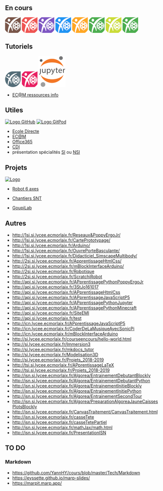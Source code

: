 ## En cours

[![Logo](./img/LogoIO-small_brown.png "TSI-NSI_2022-2023")](https://ericecmorlaix.github.io/TSI-NSI_2022-2023) 
[![Logo](./img/LogoIO-small_red.png "TSI_2022-2023")](https://ericecmorlaix.github.io/TSI_2022-2023)
[![Logo](./img/LogoIO-small_deep_purple.png "TNSI_2022-2023")](https://ericecmorlaix.github.io/TNSI_2022-2023)
[![Logo](./img/LogoIO-small_blue.png "1SI_2022-2023")](https://ericecmorlaix.github.io/1SI_2022-2023)
[![Logo](./img/LogoIO-small_orange.png "1NSI_2022-2023")](https://ericecmorlaix.github.io/1NSI_2022-2023)
[![Logo](./img/LogoIO-small_green.png "2CIT_2022-2023")](https://ericecmorlaix.github.io/2CIT_2022-2023)
[![Logo](./img/LogoIO-small_lime.png "SNT-2GT4_2022-2023")](https://ericecmorlaix.github.io/SNT-2GT4_2022-2023)
[![Logo](./img/LogoIO-small_green.png "2SI_2022-2023")](https://ericecmorlaix.github.io/2SI_2022-2023)

## Tutoriels

[![Logo](./img/LogoIO-small-blue_grey.png "AdN : Lab SI")](https://ericecmorlaix.github.io/adn-Tutoriel_lab_si/)
[![Logo](./img/LogoIO-small_pink.png "AdN : Site Web")](https://ericecmorlaix.github.io/adn-Tutoriel_site_web/) 
[![Logo Jupyter](./img/Jupyter_logo.svg "Mes Blocs Notes")](https://ericecmorlaix.github.io/bn/)
- [EC@M ressources info](https://ec-morlaix.github.io/info/)


## Utiles

[![Logo GitHub](https://avatars.githubusercontent.com/in/15368?s=64&v=4 "GitHub")](https://github.com/)
[![Logo GitPod](https://gitpod.io/static/media/gitpod.a7ab6752.svg "GitPod")](https://gitpod.io/)

- [Ecole Directe](https://www.ecoledirecte.com)
- [EC@M](https://www.ecmorlaix.fr/)
- [Office365](https://login.microsoftonline.com/)
- [CDI](https://cdi-lycee.ecmorlaix.fr)
- présentation spécialités [SI](http://si.lycee.ecmorlaix.fr/) ou [NSI](http://si.lycee.ecmorlaix.fr/nsi)

## Projets

[![Logo](https://avatars.githubusercontent.com/in/15368?s=64&v=4 "Ce dépôt GitHub")](https://github.com/ericECmorlaix/ericECmorlaix.github.io) 

- [Robot 6 axes](https://mkx-3d.github.io/bras-6-axes/)

- [Chantiers SNT](https://ec-morlaix.github.io/chantiers_SNT/)

- [GoupiLab]()


## Autres

- http://1si.si.lycee.ecmorlaix.fr/Reseaux&PoppyErgoJr/
- http://1si.si.lycee.ecmorlaix.fr/CartePrototypage/
- http://1si.si.lycee.ecmorlaix.fr/Arduino/
- http://1si.si.lycee.ecmorlaix.fr/OuvrePorteBasculante/
- http://1si.si.lycee.ecmorlaix.fr/Didacticiel_SimscapeMultibody/
- http://2si.si.lycee.ecmorlaix.fr/ApprentissageHtmlCss/
- http://2si.si.lycee.ecmorlaix.fr/mBlockInterfaceArduino/
- http://2si.si.lycee.ecmorlaix.fr/Robotique
- http://2si.si.lycee.ecmorlaix.fr/ScratchiRobot
- http://api.si.lycee.ecmorlaix.fr/APprentissagePythonPoppyErgoJr
- http://api.si.lycee.ecmorlaix.fr/3StJo161017
- http://api.si.lycee.ecmorlaix.fr/APprentissageHtmlCss
- http://api.si.lycee.ecmorlaix.fr/APprentissageJavaScriptP5
- http://api.si.lycee.ecmorlaix.fr/APprentissagePythonJupyter
- http://api.si.lycee.ecmorlaix.fr/APprentissagePythonMinecraft
- http://api.si.lycee.ecmorlaix.fr/SiteEMI
- http://api.si.lycee.ecmorlaix.fr/test
- http://icn.lycee.ecmorlaix.fr/APprentissageJavaScriptP5
- http://icn.lycee.ecmorlaix.fr/CoderDeLaMusiqueAvecSonicPi
- http://icn.lycee.ecmorlaix.fr/mBlockInterfaceArduino
- http://si.lycee.ecmorlaix.fr/courseencours/hello-world.html
- http://si.lycee.ecmorlaix.fr/Immersion3
- http://si.lycee.ecmorlaix.fr/mkdocs_tutor
- http://si.lycee.ecmorlaix.fr/Modelisation3D
- http://si.lycee.ecmorlaix.fr/Projets_2018-2019
- http://tsi.si.lycee.ecmorlaix.fr/APprentissageLaTeX
- http://tsi.si.lycee.ecmorlaix.fr/Projets_2018-2019
- http://isn.si.lycee.ecmorlaix.fr/Algorea/EntrainementDebutantBlockly
- http://isn.si.lycee.ecmorlaix.fr/Algorea/EntrainementDebutantPython
- http://isn.si.lycee.ecmorlaix.fr/Algorea/EntrainementInitieBlockly
- http://isn.si.lycee.ecmorlaix.fr/Algorea/EntrainementInitiePython
- http://isn.si.lycee.ecmorlaix.fr/Algorea/EntrainementSecondTour
- http://isn.si.lycee.ecmorlaix.fr/Algorea/PreparationAlgoreaJauneCaissesPlotsBlockly
- http://isn.si.lycee.ecmorlaix.fr/CanvasTraitement/CanvasTraitement.html
- http://isn.si.lycee.ecmorlaix.fr/casseTete
- http://isn.si.lycee.ecmorlaix.fr/casseTetePartiel
- http://isn.si.lycee.ecmorlaix.fr/mathJax/math.html
- http://isn.si.lycee.ecmorlaix.fr/PresentationISN

## TO DO

### Markdown

- <https://github.com/YannHY/cours/blob/master/Tech/Markdown>
- <https://eyssette.github.io/marp-slides/>
- <https://marpit.marp.app/>


<!-- 
## Archives

- [1SI_2021-2022](http://si.lycee.ecmorlaix.fr/1SI_2021-2022)
- [1NSI_2021-2022](http://si.lycee.ecmorlaix.fr/1NSI_2021-2022) -->



